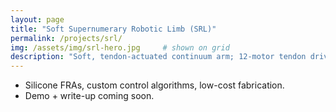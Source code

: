 ```yaml
---
layout: page
title: "Soft Supernumerary Robotic Limb (SRL)"
permalink: /projects/srl/
img: /assets/img/srl-hero.jpg     # shown on grid
description: "Soft, tendon-actuated continuum arm; 12-motor tendon drive; 16.1 lb payload"
---
```


- Silicone FRAs, custom control algorithms, low-cost fabrication.
- Demo + write-up coming soon.
